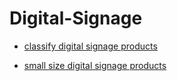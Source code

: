 # Digital-Signage
- [classify digital signage products](https://github.com/industrialtablet/Digital-Signage/blob/main/digitalSignage/digital%20signage%20products.md)

- [small size digital signage products](https://github.com/industrialtablet/Digital-Signage/blob/main/digitalSignage/small%20size%20digital%20signage%20products.md)
